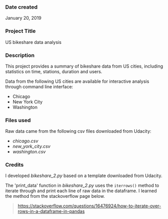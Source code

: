 ### Date created
January 20, 2019

### Project Title
US bikeshare data analysis

### Description
This project provides a summary of bikeshare data from US cities, including statistics on time, stations, duration and users.

Data from the following US cities are available for interactive analysis through command line interface:
* Chicago
* New York City
* Washington

### Files used
Raw data came from the following csv files downloaded from Udacity:
* _chicago.csv_
* _new_york_city.csv_
* _washington.csv_

### Credits
I developed _bikeshare_2.py_ based on a template downloaded from Udacity.

The 'print_data' function in _bikeshare_2.py_ uses the `iterrows()` method to iterate through and print each line of raw data in the dataframe. I learned the method from the stackoverflow page below.

> https://stackoverflow.com/questions/16476924/how-to-iterate-over-rows-in-a-dataframe-in-pandas
